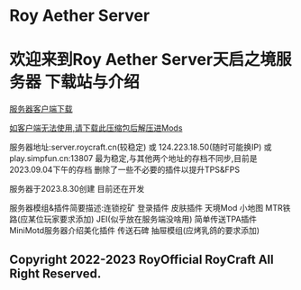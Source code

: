 # Roy Aether Server
<meta charset=utf8>
<link rel="shortcut icon" href="/roycai.ico" type="image/x-icon">
<h1>欢迎来到Roy Aether Server天启之境服务器 下载站与介绍</h1>
<p><a href="http://124.223.18.50/1.19.4-Aether.zip">服务器客户端下载</a></p>
<p><a href="http://124.223.18.50/Aether Mods.zip">如客户端无法使用,请下载此压缩包后解压进Mods</a></p>
<p>服务器地址:server.roycraft.cn(较稳定) 或 124.223.18.50(随时可能换IP)  或 play.simpfun.cn:13807 最为稳定,与其他两个地址的存档不同步,目前是2023.09.04下午的存档 删除了一些不必要的插件以提升TPS&FPS</p>
<p>服务器于2023.8.30创建 目前还在开发</p>
<p>服务器模组&插件简要描述:连锁挖矿 登录插件 皮肤插件 天境Mod 小地图 MTR铁路(应某位玩家要求添加) JEI(似乎放在服务端没啥用) 简单传送TPA插件 MiniMotd服务器介绍美化插件 传送石碑 抽屉模组(应烤乳鸽的要求添加)</p>
<h2>Copyright 2022-2023 RoyOfficial RoyCraft All Right Reserved.</h2>
